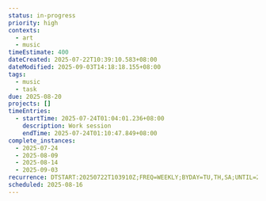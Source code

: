 ```yaml
---
status: in-progress
priority: high
contexts:
  - art
  - music
timeEstimate: 400
dateCreated: 2025-07-22T10:39:10.583+08:00
dateModified: 2025-09-03T14:18:18.155+08:00
tags:
  - music
  - task
due: 2025-08-20
projects: []
timeEntries:
  - startTime: 2025-07-24T01:04:01.236+08:00
    description: Work session
    endTime: 2025-07-24T01:10:47.849+08:00
complete_instances:
  - 2025-07-24
  - 2025-08-09
  - 2025-08-14
  - 2025-09-03
recurrence: DTSTART:20250722T103910Z;FREQ=WEEKLY;BYDAY=TU,TH,SA;UNTIL=20250820
scheduled: 2025-08-16
---
```


